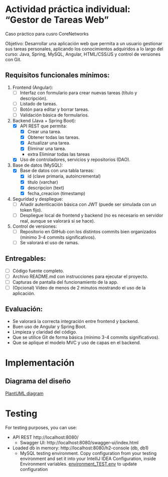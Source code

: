 # Actividad práctica individual: “Gestor de Tareas Web”
Caso práctico para cusro CoreNetworks

Objetivo:
Desarrollar una aplicación web que permita a un usuario gestionar sus tareas personales, aplicando los conocimientos adquiridos a lo largo del curso: Java, Spring, MySQL, Angular, HTML/CSS/JS y control de versiones con Git.

## Requisitos funcionales mínimos:
1. Frontend (Angular):
   - [ ] Interfaz con formulario para crear nuevas tareas (título y descripción).
   - [ ] Listado de tareas.
   - [ ] Botón para editar y borrar tareas.
   - [ ] Validación básica de formularios.
2. Backend (Java + Spring Boot): 
   - [X] API REST que permita:
       - [X] Crear una tarea.
       - [X] Obtener todas las tareas.
       - [X] Actualizar una tarea.
       - [X] Eliminar una tarea.
       - extra Eliminar todas las tareas
   - [X] Uso de controladores, servicios y repositorios (DAO).
3. Base de datos (MySQL):
   - [X] Base de datos con una tabla tareas:
      - [X] id (clave primaria, autoincremental)
      - [X] titulo (varchar)
      - [X] descripcion (text)
      - [X] fecha_creacion (timestamp)
4. Seguridad y despliegue:
   - [ ] Añadir autenticación básica con JWT (puede ser simulada con un token fijo).
   - [ ] Despliegue local de frontend y backend (no es necesario en servidor real, aunque se valorará si se hace).
5. Control de versiones:
   - [ ] Repositorio en GitHub con los distintos commits bien organizados (mínimo 3-4 commits significativos).
   - [ ] Se valorará el uso de ramas.

## Entregables:
- [ ] Código fuente completo.
- [ ] Archivo README.md con instrucciones para ejecutar el proyecto.
- [ ] Capturas de pantalla del funcionamiento de la app.
- [ ] (Opcional) Vídeo de menos de 2 minutos mostrando el uso de la aplicación.

## Evaluación:
- Se valorará la correcta integración entre frontend y backend.
- Buen uso de Angular y Spring Boot.
- Limpieza y claridad del código.
- Que se utilice Git de forma básica (mínimo 3-4 commits significativos).
- Que se aplique el modelo MVC y uso de capas en el backend.

# Implementación
## Diagrama del diseño 
[PlantUML diagram](//www.plantuml.com/plantuml/png/XLJlQzim4Ftkl-B6ODYiQTcWfHZZDVq1IzTs9Kst3sCKnRe4KLaoab8QjlxlavoR4zkOjFrGtNjFUlTErfbrpBXLAQDt71T28LH6bCoidvvn7RycaCtphD1Ic_Jz_FJqv9DVVl1GdXtLrHnUiwDvtgWNsg1OgaPDKbR_zAI7ZSvNLgNQbU0Y_7f9YLomaS526zxIHb4XcRKmO_RP_iJvkAhydnG5Sq8h-1C1V8II2HK_E2FKyjVl98KNBNZq5aKLAvxPCXoidD5Iee4icsBXc5fApFDQljd_TXrEkDWI0mGm0elcHHIO4kDXi_HWEBXQpRsLdZXkSHCYBz6DfQmRYHD8OOgsqihYbNB2hRCROLss4URvLXBMv-i9ZuLoIKz4VA8ppiEIZazW3trLSUOmLCBc1q2oFIgE4XssRFKFEjTQ8bDjpRRx7lzBOBxjpenotpCmYhYPbi5AM-6qMQV4c3QLtinQQDmj38rjPqx3OzhWGsCXUDyO6jPmx9JpGCpq9NIItMRK3nVylcWMhC1UG2tmkc9RXD8uW8d7bsZyJcHe8HJtTePo2t3TJS1r5Rve9jjjM_Q20y5Hk_K6T782r78dZw4eIkqfUwvOSxS4JqC2j7B2IKnXy-fGZQCjZAZxw225GHRAbyoXZq8NJ8P_PwB4hYSNPiVdtfLdi3cpIAQm_bGsE9dQVSS5zqq-FauklVB-6pqXvFB7U7hnTJoDFnyV9t3tVGPtZpStWT2otA85jB7zn6lViydjrSDiV7iVdoJ_RKUzb_FmCEyybgqLuPtBrIt0QFGtRrypI05V7Ifk--pjdeJv2YMLmlNzE3hpkbKf_m40)
<!-- Update this url by:
1. update plantuml diagram file: src>main>java>resources>diagram.plantuml
2. go to https://www.plantuml.com/plantuml/uml/ and test it
3. get the url and replace it here
-->

# Testing
For testing purposes, you can use:
- API REST http://localhost:8080/
  - Swagger UI: http://localhost:8080/swagger-ui/index.html
- Loaded db in memory: http://localhost:8080/h2-console (db, db1)
  - MySQL testing environment. Copy configuration from your testing environment and set it into your IntelliJ IDEA Configuration, inside Environment variables. [environment_TEST.env](src/main/resources/environment_TEST.env) to update configuration 
